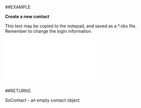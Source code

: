 

##EXAMPLE

**Create a new contact**

This text may be copied to the notepad, and saved as a *.vbs file. Remember to change the login information.

![](../../Examples/vbs/Database.CreateContact.vbs.txt)




##RETURNS

SoContact - an empty contact object



